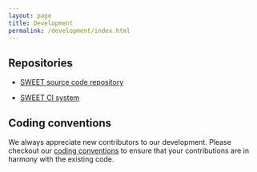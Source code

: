 ```yaml
---
layout: page
title: Development
permalink: /development/index.html
---
```


## Repositories

* [SWEET source code repository](https://www.github.com/schreiberx/sweet)

* [SWEET CI system](https://gitlab.inria.fr/mschreib/sweet-ci-tests/-/pipelines)


## Coding conventions

We always appreciate new contributors to our development.
Please checkout our [coding conventions](coding_conventions.html) to ensure that your contributions are in harmony with the existing code.

